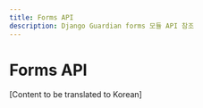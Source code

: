 ```yaml
---
title: Forms API
description: Django Guardian forms 모듈 API 참조
---
```


# Forms API

[Content to be translated to Korean]

<!-- This page content will be translated from the main English api/forms.md -->
